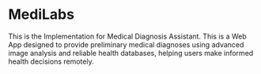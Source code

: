 # MediLabs
This is the Implementation for Medical Diagnosis Assistant. This is a Web App designed to provide preliminary medical diagnoses using advanced image analysis and reliable health databases, helping users make informed health decisions remotely.
